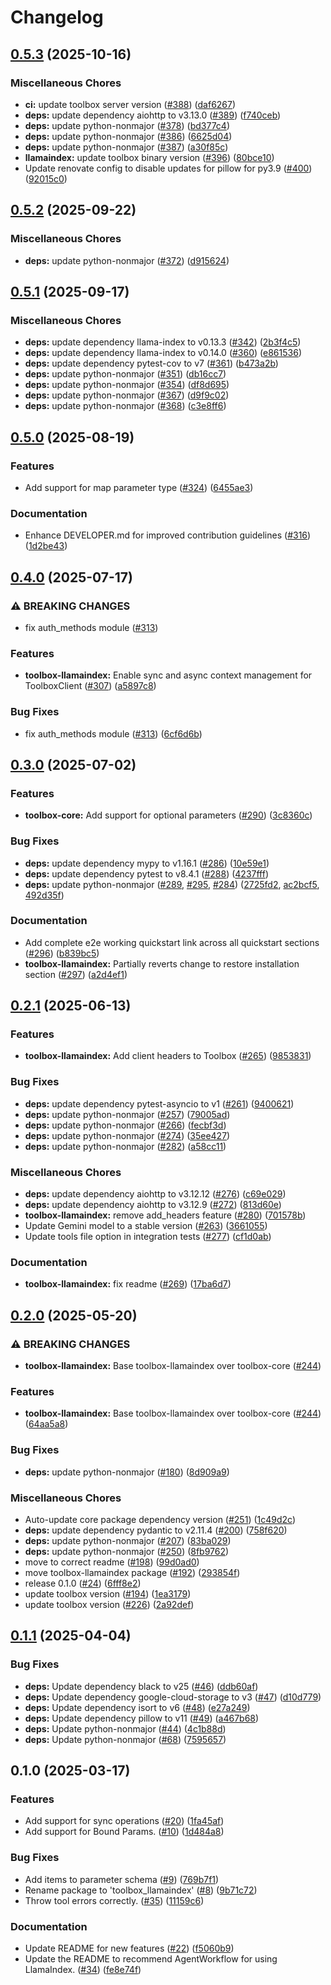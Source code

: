 # Changelog

## [0.5.3](https://github.com/googleapis/mcp-toolbox-sdk-python/compare/toolbox-llamaindex-v0.5.2...toolbox-llamaindex-v0.5.3) (2025-10-16)


### Miscellaneous Chores

* **ci:** update toolbox server version ([#388](https://github.com/googleapis/mcp-toolbox-sdk-python/issues/388)) ([daf6267](https://github.com/googleapis/mcp-toolbox-sdk-python/commit/daf6267b4474abc36c6f6afdf13cb3b6e5fdce42))
* **deps:** update dependency aiohttp to v3.13.0 ([#389](https://github.com/googleapis/mcp-toolbox-sdk-python/issues/389)) ([f740ceb](https://github.com/googleapis/mcp-toolbox-sdk-python/commit/f740ceb827f2ddfc46d66f0cbe3156c8e606a1ff))
* **deps:** update python-nonmajor ([#378](https://github.com/googleapis/mcp-toolbox-sdk-python/issues/378)) ([bd377c4](https://github.com/googleapis/mcp-toolbox-sdk-python/commit/bd377c42307e439d0f6fc02834c629987669282b))
* **deps:** update python-nonmajor ([#386](https://github.com/googleapis/mcp-toolbox-sdk-python/issues/386)) ([6625d04](https://github.com/googleapis/mcp-toolbox-sdk-python/commit/6625d04296d25545fa49cb8f72628f38e3b8aa88))
* **deps:** update python-nonmajor ([#387](https://github.com/googleapis/mcp-toolbox-sdk-python/issues/387)) ([a30f85c](https://github.com/googleapis/mcp-toolbox-sdk-python/commit/a30f85cfb986fbff9dc62495eb35d60aafb6979d))
* **llamaindex:** update toolbox binary version ([#396](https://github.com/googleapis/mcp-toolbox-sdk-python/issues/396)) ([80bce10](https://github.com/googleapis/mcp-toolbox-sdk-python/commit/80bce1069640a3e7664fce1609367e02c7947c0f))
* Update renovate config to disable updates for pillow for py3.9 ([#400](https://github.com/googleapis/mcp-toolbox-sdk-python/issues/400)) ([92015c0](https://github.com/googleapis/mcp-toolbox-sdk-python/commit/92015c091cc71d2c532332af81362bd2d8259abb))

## [0.5.2](https://github.com/googleapis/mcp-toolbox-sdk-python/compare/toolbox-llamaindex-v0.5.1...toolbox-llamaindex-v0.5.2) (2025-09-22)


### Miscellaneous Chores

* **deps:** update python-nonmajor ([#372](https://github.com/googleapis/mcp-toolbox-sdk-python/issues/372)) ([d915624](https://github.com/googleapis/mcp-toolbox-sdk-python/commit/d9156246fd35b7813c49ff4b4bc01cf26b3de9f9))

## [0.5.1](https://github.com/googleapis/mcp-toolbox-sdk-python/compare/toolbox-llamaindex-v0.5.0...toolbox-llamaindex-v0.5.1) (2025-09-17)


### Miscellaneous Chores

* **deps:** update dependency llama-index to v0.13.3 ([#342](https://github.com/googleapis/mcp-toolbox-sdk-python/issues/342)) ([2b3f4c5](https://github.com/googleapis/mcp-toolbox-sdk-python/commit/2b3f4c5b2e759974e905ea549e8a6209c47f3ba4))
* **deps:** update dependency llama-index to v0.14.0 ([#360](https://github.com/googleapis/mcp-toolbox-sdk-python/issues/360)) ([e861536](https://github.com/googleapis/mcp-toolbox-sdk-python/commit/e861536622eb431e4785aa5373e8d6e19a1ae611))
* **deps:** update dependency pytest-cov to v7 ([#361](https://github.com/googleapis/mcp-toolbox-sdk-python/issues/361)) ([b473a2b](https://github.com/googleapis/mcp-toolbox-sdk-python/commit/b473a2bb4538c27e80110a53f9bd62137767d331))
* **deps:** update python-nonmajor ([#351](https://github.com/googleapis/mcp-toolbox-sdk-python/issues/351)) ([db16cc7](https://github.com/googleapis/mcp-toolbox-sdk-python/commit/db16cc766654c312e0065e6581d3611d2959bb1a))
* **deps:** update python-nonmajor ([#354](https://github.com/googleapis/mcp-toolbox-sdk-python/issues/354)) ([df8d695](https://github.com/googleapis/mcp-toolbox-sdk-python/commit/df8d695622d5ad0b6c609c78d830680ebc5fcf10))
* **deps:** update python-nonmajor ([#367](https://github.com/googleapis/mcp-toolbox-sdk-python/issues/367)) ([d9f9c02](https://github.com/googleapis/mcp-toolbox-sdk-python/commit/d9f9c0245c70951435bf2e0d364c8d1e439bc6fb))
* **deps:** update python-nonmajor ([#368](https://github.com/googleapis/mcp-toolbox-sdk-python/issues/368)) ([c3e8ff6](https://github.com/googleapis/mcp-toolbox-sdk-python/commit/c3e8ff6fa305a2b0564c3a22c6844da13e50cd06))

## [0.5.0](https://github.com/googleapis/mcp-toolbox-sdk-python/compare/toolbox-llamaindex-v0.4.0...toolbox-llamaindex-v0.5.0) (2025-08-19)


### Features

* Add support for map parameter type ([#324](https://github.com/googleapis/mcp-toolbox-sdk-python/issues/324)) ([6455ae3](https://github.com/googleapis/mcp-toolbox-sdk-python/commit/6455ae3b88774e7cd79f5c348e9f44bfc5424a18))


### Documentation

* Enhance DEVELOPER.md for improved contribution guidelines ([#316](https://github.com/googleapis/mcp-toolbox-sdk-python/issues/316)) ([1d2be43](https://github.com/googleapis/mcp-toolbox-sdk-python/commit/1d2be4396d50d1119381149c7b1c4d1a778a0349))

## [0.4.0](https://github.com/googleapis/mcp-toolbox-sdk-python/compare/toolbox-llamaindex-v0.3.0...toolbox-llamaindex-v0.4.0) (2025-07-17)


### ⚠ BREAKING CHANGES

* fix auth_methods module ([#313](https://github.com/googleapis/mcp-toolbox-sdk-python/issues/313))

### Features

* **toolbox-llamaindex:** Enable sync and async context management for ToolboxClient ([#307](https://github.com/googleapis/mcp-toolbox-sdk-python/issues/307)) ([a5897c8](https://github.com/googleapis/mcp-toolbox-sdk-python/commit/a5897c8dc15a091938f2cdd75df0acd633fde697))


### Bug Fixes

* fix auth_methods module ([#313](https://github.com/googleapis/mcp-toolbox-sdk-python/issues/313)) ([6cf6d6b](https://github.com/googleapis/mcp-toolbox-sdk-python/commit/6cf6d6ba3cd67d7c4e18e919a10c37f34971dcf1))


## [0.3.0](https://github.com/googleapis/mcp-toolbox-sdk-python/compare/toolbox-llamaindex-v0.2.1...toolbox-llamaindex-v0.3.0) (2025-07-02)


### Features

* **toolbox-core:** Add support for optional parameters ([#290](https://github.com/googleapis/mcp-toolbox-sdk-python/issues/290)) ([3c8360c](https://github.com/googleapis/mcp-toolbox-sdk-python/commit/3c8360cc09a5a75412075ff3f156f854614f7a86))


### Bug Fixes

* **deps:** update dependency mypy to v1.16.1 ([#286](https://github.com/googleapis/mcp-toolbox-sdk-python/issues/286)) ([10e59e1](https://github.com/googleapis/mcp-toolbox-sdk-python/commit/10e59e1b12e5a0dc58f9724a55aca8ed057c0ea2))
* **deps:** update dependency pytest to v8.4.1 ([#288](https://github.com/googleapis/mcp-toolbox-sdk-python/issues/288)) ([4237fff](https://github.com/googleapis/mcp-toolbox-sdk-python/commit/4237fffddf18a274fda6a23f16354a0199da9506))
* **deps:** update python-nonmajor ([#289](https://github.com/googleapis/mcp-toolbox-sdk-python/issues/289), [#295](https://github.com/googleapis/mcp-toolbox-sdk-python/issues/295), [#284](https://github.com/googleapis/mcp-toolbox-sdk-python/issues/284)) ([2725fd2](https://github.com/googleapis/mcp-toolbox-sdk-python/commit/2725fd2bc82150e1f6b4bc3df16dec9e29e4f83a), [ac2bcf5](https://github.com/googleapis/mcp-toolbox-sdk-python/commit/ac2bcf535cddd5fa116495d38a0f1af7bd81b297), [492d35f](https://github.com/googleapis/mcp-toolbox-sdk-python/commit/492d35f61360494e60944f8f5939cc23dabca80f))


### Documentation

* Add complete e2e working quickstart link across all quickstart sections ([#296](https://github.com/googleapis/mcp-toolbox-sdk-python/issues/296)) ([b839bc5](https://github.com/googleapis/mcp-toolbox-sdk-python/commit/b839bc5acd10142888739c2abaff215a32eb3e62))
* **toolbox-llamaindex:** Partially reverts change to restore installation section ([#297](https://github.com/googleapis/mcp-toolbox-sdk-python/issues/297)) ([a2d4ef1](https://github.com/googleapis/mcp-toolbox-sdk-python/commit/a2d4ef1b02e0c0be7f69059fd9c8decce6b0a92b))

## [0.2.1](https://github.com/googleapis/mcp-toolbox-sdk-python/compare/toolbox-llamaindex-v0.2.0...toolbox-llamaindex-v0.2.1) (2025-06-13)


### Features

* **toolbox-llamaindex:** Add client headers to Toolbox ([#265](https://github.com/googleapis/mcp-toolbox-sdk-python/issues/265)) ([9853831](https://github.com/googleapis/mcp-toolbox-sdk-python/commit/985383182c6ff319445b04a771edb3de995f9c8b))


### Bug Fixes

* **deps:** update dependency pytest-asyncio to v1 ([#261](https://github.com/googleapis/mcp-toolbox-sdk-python/issues/261)) ([9400621](https://github.com/googleapis/mcp-toolbox-sdk-python/commit/94006211658fa5852e2a7e17497ec30e157cdc3e))
* **deps:** update python-nonmajor ([#257](https://github.com/googleapis/mcp-toolbox-sdk-python/issues/257)) ([79005ad](https://github.com/googleapis/mcp-toolbox-sdk-python/commit/79005ada9960dc593eb116289a93175032a9ee1a))
* **deps:** update python-nonmajor ([#266](https://github.com/googleapis/mcp-toolbox-sdk-python/issues/266)) ([fecbf3d](https://github.com/googleapis/mcp-toolbox-sdk-python/commit/fecbf3d58647aec670b2cf7bad929d4605ad2cc8))
* **deps:** update python-nonmajor ([#274](https://github.com/googleapis/mcp-toolbox-sdk-python/issues/274)) ([35ee427](https://github.com/googleapis/mcp-toolbox-sdk-python/commit/35ee427443311a896f98b9e8f57187f6d502e3d7))
* **deps:** update python-nonmajor ([#282](https://github.com/googleapis/mcp-toolbox-sdk-python/issues/282)) ([a58cc11](https://github.com/googleapis/mcp-toolbox-sdk-python/commit/a58cc113d59b2e5f08460225a4d894dda0ca3e0c))


### Miscellaneous Chores

* **deps:** update dependency aiohttp to v3.12.12 ([#276](https://github.com/googleapis/mcp-toolbox-sdk-python/issues/276)) ([c69e029](https://github.com/googleapis/mcp-toolbox-sdk-python/commit/c69e0296b8f3ef792c1d56be0bd66194d0bf5710))
* **deps:** update dependency aiohttp to v3.12.9 ([#272](https://github.com/googleapis/mcp-toolbox-sdk-python/issues/272)) ([813d60e](https://github.com/googleapis/mcp-toolbox-sdk-python/commit/813d60e40f036faa2bf7d1c72457ceb39c1c37d1))
* **toolbox-llamaindex:** remove add_headers feature  ([#280](https://github.com/googleapis/mcp-toolbox-sdk-python/issues/280)) ([701578b](https://github.com/googleapis/mcp-toolbox-sdk-python/commit/701578b98b7a1be54e0ca366717a84c9f8a4a184))
* Update Gemini model to a stable version ([#263](https://github.com/googleapis/mcp-toolbox-sdk-python/issues/263)) ([3661055](https://github.com/googleapis/mcp-toolbox-sdk-python/commit/36610558b205b72de7e40c469cdaabb5a715c4a3))
* Update tools file option in integration tests ([#277](https://github.com/googleapis/mcp-toolbox-sdk-python/issues/277)) ([cf1d0ab](https://github.com/googleapis/mcp-toolbox-sdk-python/commit/cf1d0ab145b067a8cc817eeacd7aa05ba3a6990f))


### Documentation

* **toolbox-llamaindex:** fix readme ([#269](https://github.com/googleapis/mcp-toolbox-sdk-python/issues/269)) ([17ba6d7](https://github.com/googleapis/mcp-toolbox-sdk-python/commit/17ba6d7c2b47d4d2637a3d8f3d5d6e8cecd48a1a))

## [0.2.0](https://github.com/googleapis/mcp-toolbox-sdk-python/compare/toolbox-llamaindex-v0.1.1...toolbox-llamaindex-v0.2.0) (2025-05-20)


### ⚠ BREAKING CHANGES

* **toolbox-llamaindex:** Base toolbox-llamaindex over toolbox-core ([#244](https://github.com/googleapis/mcp-toolbox-sdk-python/issues/244))

### Features

* **toolbox-llamaindex:** Base toolbox-llamaindex over toolbox-core ([#244](https://github.com/googleapis/mcp-toolbox-sdk-python/issues/244)) ([64aa5a8](https://github.com/googleapis/mcp-toolbox-sdk-python/commit/64aa5a89d299ff1e0be4899d90b22df8cbcecb23))


### Bug Fixes

* **deps:** update python-nonmajor ([#180](https://github.com/googleapis/mcp-toolbox-sdk-python/issues/180)) ([8d909a9](https://github.com/googleapis/mcp-toolbox-sdk-python/commit/8d909a9e19abed4a02e30a4dfc48e06afdbb01ea))


### Miscellaneous Chores

* Auto-update core package dependency version ([#251](https://github.com/googleapis/mcp-toolbox-sdk-python/issues/251)) ([1c49d2c](https://github.com/googleapis/mcp-toolbox-sdk-python/commit/1c49d2c6e717adc8ec5f08c0d0464e343f9ce4f2))
* **deps:** update dependency pydantic to v2.11.4 ([#200](https://github.com/googleapis/mcp-toolbox-sdk-python/issues/200)) ([758f620](https://github.com/googleapis/mcp-toolbox-sdk-python/commit/758f620e25427396b52d257722d7f71312421ad1))
* **deps:** update python-nonmajor ([#207](https://github.com/googleapis/mcp-toolbox-sdk-python/issues/207)) ([83ba029](https://github.com/googleapis/mcp-toolbox-sdk-python/commit/83ba029280089d1c0d4974e5910830048586fa49))
* **deps:** update python-nonmajor ([#250](https://github.com/googleapis/mcp-toolbox-sdk-python/issues/250)) ([8fb9762](https://github.com/googleapis/mcp-toolbox-sdk-python/commit/8fb976258dda5549218f9f4e75257983866790f0))
* move to correct readme ([#198](https://github.com/googleapis/mcp-toolbox-sdk-python/issues/198)) ([99d0ad0](https://github.com/googleapis/mcp-toolbox-sdk-python/commit/99d0ad043071b89a937ee90bffb3f24ecc03a2e7))
* move toolbox-llamaindex package ([#192](https://github.com/googleapis/mcp-toolbox-sdk-python/issues/192)) ([293854f](https://github.com/googleapis/mcp-toolbox-sdk-python/commit/293854ff514c015968d205ab731dcd040a143df6))
* release 0.1.0 ([#24](https://github.com/googleapis/mcp-toolbox-sdk-python/issues/24)) ([6fff8e2](https://github.com/googleapis/mcp-toolbox-sdk-python/commit/6fff8e2ea18bd6df9f30d7790b6076cf0b32cc75))
* update toolbox version ([#194](https://github.com/googleapis/mcp-toolbox-sdk-python/issues/194)) ([1ea3179](https://github.com/googleapis/mcp-toolbox-sdk-python/commit/1ea31794bb90eed27a121fdc902ea4a09feb2ca6))
* update toolbox version ([#226](https://github.com/googleapis/mcp-toolbox-sdk-python/issues/226)) ([2a92def](https://github.com/googleapis/mcp-toolbox-sdk-python/commit/2a92def08825417b32faa523a3355eba34351955))

## [0.1.1](https://github.com/googleapis/genai-toolbox-llamaindex-python/compare/v0.1.0...v0.1.1) (2025-04-04)


### Bug Fixes

* **deps:** Update dependency black to v25 ([#46](https://github.com/googleapis/genai-toolbox-llamaindex-python/issues/46)) ([ddb60af](https://github.com/googleapis/genai-toolbox-llamaindex-python/commit/ddb60afaa78c4e57b01e87a649963df449f3ac6a))
* **deps:** Update dependency google-cloud-storage to v3 ([#47](https://github.com/googleapis/genai-toolbox-llamaindex-python/issues/47)) ([d10d779](https://github.com/googleapis/genai-toolbox-llamaindex-python/commit/d10d779ea22c02f04b26825e686ad519b4eec56f))
* **deps:** Update dependency isort to v6 ([#48](https://github.com/googleapis/genai-toolbox-llamaindex-python/issues/48)) ([e27a249](https://github.com/googleapis/genai-toolbox-llamaindex-python/commit/e27a249afb52bd0a0aff8a0ddb5b6cc8e1c535ec))
* **deps:** Update dependency pillow to v11 ([#49](https://github.com/googleapis/genai-toolbox-llamaindex-python/issues/49)) ([a467b68](https://github.com/googleapis/genai-toolbox-llamaindex-python/commit/a467b680201e796d80d0699fe7b1de711a99be74))
* **deps:** Update python-nonmajor ([#44](https://github.com/googleapis/genai-toolbox-llamaindex-python/issues/44)) ([4c1b88d](https://github.com/googleapis/genai-toolbox-llamaindex-python/commit/4c1b88d23d1c0a0b78f6b29200fa32044152c550))
* **deps:** Update python-nonmajor ([#68](https://github.com/googleapis/genai-toolbox-llamaindex-python/issues/68)) ([7595657](https://github.com/googleapis/genai-toolbox-llamaindex-python/commit/7595657b2dd5cf7974d751649120a08ba3f7853d))

## 0.1.0 (2025-03-17)


### Features

* Add support for sync operations ([#20](https://github.com/googleapis/genai-toolbox-llamaindex-python/issues/20)) ([1fa45af](https://github.com/googleapis/genai-toolbox-llamaindex-python/commit/1fa45afed49db863bf17641fb5984bf8ceb5a4c6))
* Add support for Bound Params. ([#10](https://github.com/googleapis/genai-toolbox-llamaindex-python/issues/10)) ([1d484a8](https://github.com/googleapis/genai-toolbox-llamaindex-python/commit/1d484a8daee5567d5a32d20ea492dbc125daf332))

### Bug Fixes

* Add items to parameter schema ([#9](https://github.com/googleapis/genai-toolbox-llamaindex-python/issues/9)) ([769b7f1](https://github.com/googleapis/genai-toolbox-llamaindex-python/commit/769b7f1c86dd83c9cd5e19c8bd28890da6f6a6ae))
* Rename package to 'toolbox_llamaindex'  ([#8](https://github.com/googleapis/genai-toolbox-llamaindex-python/issues/8)) ([9b71c72](https://github.com/googleapis/genai-toolbox-llamaindex-python/commit/9b71c728a7887d783a027fc54367584e0ddd4489))
* Throw tool errors correctly. ([#35](https://github.com/googleapis/genai-toolbox-llamaindex-python/issues/35)) ([11159c6](https://github.com/googleapis/genai-toolbox-llamaindex-python/commit/11159c6ac9813d8da21888c70a8550518f64f3ce))

### Documentation

* Update README for new features ([#22](https://github.com/googleapis/genai-toolbox-llamaindex-python/issues/22)) ([f5060b9](https://github.com/googleapis/genai-toolbox-llamaindex-python/commit/f5060b9057329809073553c88ebd2e677db7b902))
* Update the README to recommend AgentWorkflow for using LlamaIndex. ([#34](https://github.com/googleapis/genai-toolbox-llamaindex-python/issues/34)) ([fe8e74f](https://github.com/googleapis/genai-toolbox-llamaindex-python/commit/fe8e74fb2c76af6598e6054914b03731c85a2741))
